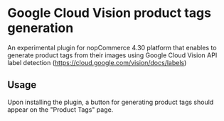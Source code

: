 # Google Cloud Vision product tags generation

An experimental plugin for nopCommerce 4.30 platform that enables to generate product tags from their images using Google Cloud Vision API label detection (https://cloud.google.com/vision/docs/labels)

## Usage
Upon installing the plugin, a button for generating product tags should appear on the "Product Tags" page.